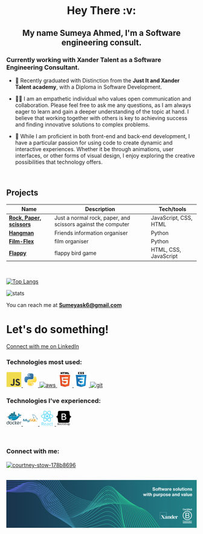 
<h1 align="center">Hey There :v:</h1>
<h2 align="center">My name Sumeya Ahmed, I'm a Software engineering consult.</h2>
<p align="center"I am thrilled to continuously enhance my skills and knowledge in the field of software engineering cunsult, and to explore new and innovative ways of writing efficient and effective code. Working with code brings me immense joy and satisfaction, and I am always eager to learn and grow as a developer. Honesty and transparency are essential values that I strive to uphold in all aspects of my work, and I believe that they are crucial for fostering a positive and productive work environment.</p>

  <h3>Currently working with Xander Talent as a Software Engineering Consultant.</h3>
</div>

- :open_book: Recently graduated with Distinction from the **Just It and Xander Talent academy**, with a Diploma in Software Development.

- :raising_hand_man: I am an empathetic individual who values open communication and collaboration. Please feel free to ask me any questions, as I am always eager to learn and gain a deeper understanding of the topic at hand. I believe that working together with others is key to achieving success and finding innovative solutions to complex problems.

- :art: While I am proficient in both front-end and back-end development, I have a particular passion for using code to create dynamic and interactive experiences. Whether it be through animations, user interfaces, or other forms of visual design, I enjoy exploring the creative possibilities that technology offers.
<br>

## <a name="projects">Projects</a>

| Name                         | Description                     | Tech/tools                                                        |
| -----------------------------| ------------------------        | ----------------------
| **[Rock, Paper, scissors][1]**      | Just a normal rock, paper, and scissors against the computer     | JavaScript, CSS, HTML
| **[Hangman][2]**       | Friends information organiser   | Python
| **[Film-Flex][3]**               | film organiser    | Python  
| **[Flappy][4]**       | flappy bird game               |  HTML, CSS, JavaScript  

<br>

[![Top Langs](https://github-readme-stats.vercel.app/api/top-langs/?username=YA-Maya&layout=compact)](https://github.com/anuraghazra/github-readme-stats)

![stats](https://github-readme-stats.vercel.app/api?username=YA-Maya&show_icons=true&&count_private=true&include_all_commits=true)

<!-- <p><img align="center" src="https://github-readme-streak-stats.herokuapp.com/?user=court534&" alt="court534" /></p> -->

You can reach me at **Sumeyask6@gmail.com**

# Let's do something!
<p><a href="https://www.linkedin.com/in/sumeya-ahmed/">Connect with me on LinkedIn</a>

### Technologies most used:
<p align="left"> <a href="https://developer.mozilla.org/en-US/docs/Web/JavaScript" target="_blank" rel="noreferrer"> <img src="https://raw.githubusercontent.com/devicons/devicon/master/icons/javascript/javascript-original.svg" alt="javascript" width="40" height="40"/> </a> <a href="https://www.python.org" target="_blank" rel="noreferrer"> <img src="https://raw.githubusercontent.com/devicons/devicon/master/icons/python/python-original.svg" alt="python" width="40" height="40"/> </a>   <a href="https://aws.amazon.com" target="_blank" rel="noreferrer"> <img src="https://cdn.jsdelivr.net/gh/devicons/devicon/icons/amazonwebservices/amazonwebservices-original.svg" alt="aws" width="40" height="40"/> </a> <a href="https://www.w3.org/html/" target="_blank" rel="noreferrer"> <img src="https://raw.githubusercontent.com/devicons/devicon/master/icons/html5/html5-original-wordmark.svg" alt="html5" width="40" height="40"/> </a> <a href="https://www.w3schools.com/css/" target="_blank" rel="noreferrer"> <img src="https://raw.githubusercontent.com/devicons/devicon/master/icons/css3/css3-original-wordmark.svg" alt="css3" width="40" height="40"/> </a> <a href="https://git-scm.com/" target="_blank" rel="noreferrer"> <img src="https://www.vectorlogo.zone/logos/git-scm/git-scm-icon.svg" alt="git" width="40" height="40"/> </a> </p>

### Technologies I've experienced:
<p align="left">  <a href="https://www.docker.com/" target="_blank" rel="noreferrer"> <img src="https://raw.githubusercontent.com/devicons/devicon/master/icons/docker/docker-original-wordmark.svg" alt="docker" width="40" height="40"/> </a> <a href="https://www.mysql.com/" target="_blank" rel="noreferrer"> <img src="https://raw.githubusercontent.com/devicons/devicon/master/icons/mysql/mysql-original-wordmark.svg" alt="mysql" width="40" height="40"/> </a> 
 </a>  <a href="https://reactjs.org/" target="_blank" rel="noreferrer"> <img src="https://raw.githubusercontent.com/devicons/devicon/master/icons/react/react-original-wordmark.svg" alt="react" width="40" height="40"/> </a> <a href="https://getbootstrap.com" target="_blank" rel="noreferrer"> <img src="https://raw.githubusercontent.com/devicons/devicon/master/icons/bootstrap/bootstrap-plain-wordmark.svg" alt="bootstrap" width="40" height="40"/> </a>  </p>

<br />

### Connect with me:

<a href="https://www.linkedin.com/in/sumeya-ahmed/" target="blank"><img align="center" src="https://cdn.jsdelivr.net/gh/devicons/devicon/icons/linkedin/linkedin-original.svg" alt="courtney-stow-178b8696" height="40" width="40" /></a>
<br />

[1]:https://github.com/YA-Maya/Rock_Paper_Scissors
[2]:https://github.com/YA-Maya/Hangman
[3]:https://github.com/YA-Maya/Films-Flix
[4]:https://github.com/YA-Maya/flappy
  
  
<br>
<div align="center">
  <img src="https://raw.githubusercontent.com/OliverCadman/OliverCadman/master/assets/images/LinkedIn%20Software%20%26%20Data%20Engineering.png"></img>
  <br>
